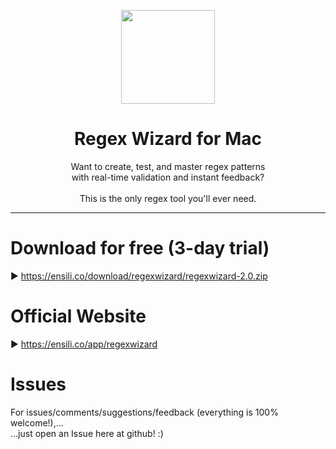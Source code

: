 <p align=center>
  <img height="150px" src="https://github.com/enSili-co/regex wizard/raw/main/images/logo.png"/>
</p>
<h1 align=center>Regex Wizard for Mac</h1>
<p align=center>
  Want to create, test, and master regex patterns<br>with real-time validation and instant feedback?<br><br>This is the only regex tool you'll ever need.
</p>


---

# Download for free (3-day trial)

▶︎ https://ensili.co/download/regexwizard/regexwizard-2.0.zip

# Official Website

▶︎ https://ensili.co/app/regexwizard

# Issues

For issues/comments/suggestions/feedback (everything is 100% welcome!),...    
...just open an Issue here at github! :)
